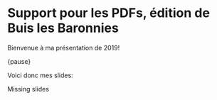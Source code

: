 # Support pour les PDFs, édition de Buis les Baronnies

Bienvenue à ma présentation de 2019!

{pause}

Voici donc mes slides:

Missing slides
